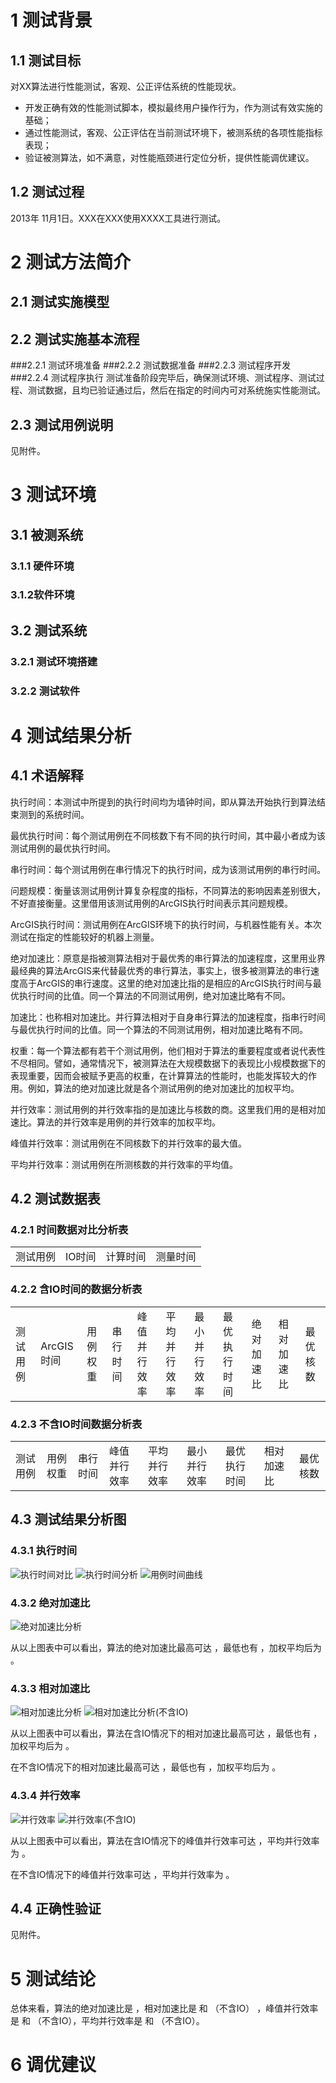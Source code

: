 1 测试背景
=======================

1.1 测试目标
-----------------------

对XX算法进行性能测试，客观、公正评估系统的性能现状。  

* 开发正确有效的性能测试脚本，模拟最终用户操作行为，作为测试有效实施的基础；  
* 通过性能测试，客观、公正评估在当前测试环境下，被测系统的各项性能指标表现；  
* 验证被测算法，如不满意，对性能瓶颈进行定位分析，提供性能调优建议。  

1.2 测试过程
-----------------------

2013年 11月1日。XXX在XXX使用XXXX工具进行测试。


2 测试方法简介
======================
2.1 测试实施模型
----------------------

2.2 测试实施基本流程
----------------------
###2.2.1 测试环境准备
###2.2.2 测试数据准备
###2.2.3 测试程序开发
###2.2.4 测试程序执行
测试准备阶段完毕后，确保测试环境、测试程序、测试过程、测试数据，且均已验证通过后，然后在指定的时间内可对系统施实性能测试。  

2.3 测试用例说明
----------------------
见附件。


3 测试环境
=====================
3.1 被测系统
---------------------
### 3.1.1 硬件环境

### 3.1.2软件环境
3.2 测试系统
---------------------
### 3.2.1 测试环境搭建
### 3.2.2 测试软件


4 测试结果分析
======================
4.1 术语解释
----------------------
执行时间：本测试中所提到的执行时间均为墙钟时间，即从算法开始执行到算法结束测到的系统时间。  

最优执行时间：每个测试用例在不同核数下有不同的执行时间，其中最小者成为该测试用例的最优执行时间。  

串行时间：每个测试用例在串行情况下的执行时间，成为该测试用例的串行时间。  

问题规模：衡量该测试用例计算复杂程度的指标，不同算法的影响因素差别很大，不好直接衡量。这里借用该测试用例的ArcGIS执行时间表示其问题规模。  

ArcGIS执行时间：测试用例在ArcGIS环境下的执行时间，与机器性能有关。本次测试在指定的性能较好的机器上测量。   

绝对加速比：原意是指被测算法相对于最优秀的串行算法的加速程度，这里用业界最经典的算法ArcGIS来代替最优秀的串行算法，事实上，很多被测算法的串行速度高于ArcGIS的串行速度。这里的绝对加速比指的是相应的ArcGIS执行时间与最优执行时间的比值。同一个算法的不同测试用例，绝对加速比略有不同。  

加速比：也称相对加速比。并行算法相对于自身串行算法的加速程度，指串行时间与最优执行时间的比值。同一个算法的不同测试用例，相对加速比略有不同。  

权重：每一个算法都有若干个测试用例，他们相对于算法的重要程度或者说代表性不尽相同。譬如，通常情况下，被测算法在大规模数据下的表现比小规模数据下的表现重要，因而会被赋予更高的权重，在计算算法的性能时，也能发挥较大的作用。例如，算法的绝对加速比就是各个测试用例的绝对加速比的加权平均。  

并行效率：测试用例的并行效率指的是加速比与核数的商。这里我们用的是相对加速比。算法的并行效率是用例的并行效率的加权平均。  

峰值并行效率：测试用例在不同核数下的并行效率的最大值。  

平均并行效率：测试用例在所测核数的并行效率的平均值。  

4.2 测试数据表
---------------------
### 4.2.1 时间数据对比分析表
<table>
<tr>
<td>测试用例</td>
<td>IO时间</td>
<td>计算时间</td>
<td>测量时间</td>
</tr>

</table>

### 4.2.2 含IO时间的数据分析表
<table>
<tr>
<td>测试用例</td>
<td>ArcGIS时间</td>
<td>用例权重</td>
<td>串行时间</td>
<td>峰值并行效率</td>
<td>平均并行效率</td>
<td>最小并行效率</td>
<td>最优执行时间</td>
<td>绝对加速比</td>
<td>相对加速比</td>
<td>最优核数</td>
</tr>

</table>

### 4.2.3 不含IO时间数据分析表
<table>
<tr>
<td>测试用例</td>
<td>用例权重</td>
<td>串行时间</td>
<td>峰值并行效率</td>
<td>平均并行效率</td>
<td>最小并行效率</td>
<td>最优执行时间</td>
<td>相对加速比</td>
<td>最优核数</td>
</tr>

</table>


4.3 测试结果分析图
---------------------
### 4.3.1 执行时间
![执行时间对比](time_compare.png "执行时间对比")
![执行时间分析](time_analysis.png "执行时间分析")
![用例时间曲线](kernel_time_data_table.txt.png "用例时间曲线")

### 4.3.2 绝对加速比
![绝对加速比分析](speedup_radio.png "绝对加速比分析")

从以上图表中可以看出，算法的绝对加速比最高可达  ，最低也有  ，加权平均后为  。

### 4.3.3 相对加速比
![相对加速比分析](relative_speedup_radio.png "相对加速比分析")
![相对加速比分析(不含IO)](relative_speedup_radio_without_io.png "相对加速比分析(不含IO)")

从以上图表中可以看出，算法在含IO情况下的相对加速比最高可达  ，最低也有  ，加权平均后为  。  

在不含IO情况下的相对加速比最高可达  ，最低也有  ，加权平均后为  。

### 4.3.4 并行效率
![并行效率](parallel_proficiency.png "并行效率")
![并行效率(不含IO)](parallel_proficiency_without_io.png "并行效率(不含IO)")

从以上图表中可以看出，算法在含IO情况下的峰值并行效率可达  ，平均并行效率为  。  

在不含IO情况下的峰值并行效率可达  ，平均并行效率为  。

4.4 正确性验证
---------------------
见附件。

5 测试结论
=====================
总体来看，算法的绝对加速比是  ，相对加速比是  和   （不含IO） ，峰值并行效率是  和  （不含IO），平均并行效率是  和  （不含IO）。

6 调优建议
=====================


